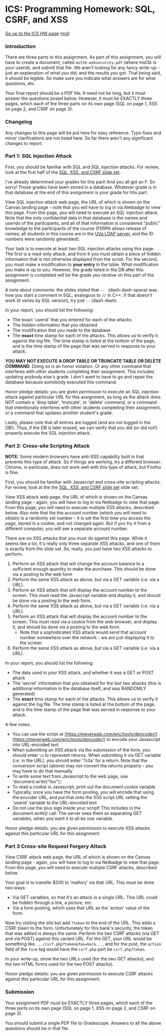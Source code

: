 ICS: Programming Homework: SQL, CSRF, and XSS
=============================================

[Go up to the ICS HW page](index.html) ([md](index.md))


### Introduction

There are three parts to this assignment.  As part of this assignment, you will have to create a document, called `mst3k-websecurity.pdf` (where mst3k is your userid), and submit that file.  We aren't looking for any fancy write-up - just an explanation of what you did, and the results you got.  That being said, it should be legible.  So make sure you indicate what answers are for what questions, etc.

Your final report should be a PDF file.  It need not be long, but it must answer the questions posed below.  However, it must be EXACTLY three pages, which each of the three parts on its own page (SQL on page 1, XSS on page 2, and CSRF on page 3).

### Changelog

Any changes to this page will be put here for easy reference.  Typo fixes and minor clarifications are not listed here.   So far there aren't any significant changes to report.


### Part 1: SQL Injection Attack

First, you should be familiar with SQL and SQL injection attacks.  For review, look at the first half of the [SQL, XSS, and CSRF slide set](../slides/sql-xss-csrf.html#/).

I've already determined your grades for this part!  And you all got an F.  So sorry!  Those grades have been stored in a database.  Whatever grade is in that database at the end of this assignment is your grade for htis part.

View SQL injection attack web page, the URL of which is shown on the Canvas landing page - note that you will have to log in via Netbadge to view this page.  From this page, you will need to execute an SQL injection attack.  Note that the only confidential data in that database is the names and userids of the participants, and all of that information is considered "public" knowledge to the participants of the course (FERPA allows release of names; all students in this course are in the [UVa LDAP server](http://www.virginia.edu/cgi-local/ldapweb?asb2t), and the ID numbers were randomly generated).

Your task is to execute at least two SQL injection attacks using this page.  The first is a read-only attack, and from it you must obtain a piece of hidden information that is not otherwise displayed from the script.  For the second, you must make a modification to **your entry** in the table.  What modification you make is up to you.  However, the grade listed in the DB after this assignment is completed will be the grade you receive on this part of the assignment.

A note about comments: the slides stated that `-- ` (dash-dash-space) was how you start a comment in SQL, analogous to `//` in C++.  If that doesn't work (it varies by SQL version), try just `--` (dash-dash).

In your report, you should list the following:

- The exact 'userid' that you entered for each of the attacks
- The hidden information that you obtained
- The modification that you made to the database
- The **exact** time stamp for each of the attacks.  This allows us to verify it against the log file.  The time stamp is listed at the bottom of the page, and is the time stamp of the page that was served in response to your attack.

__YOU MAY NOT EXECUTE A DROP TABLE OR TRUNCATE TABLE OR DELETE COMMAND__.  Doing so is an honor violation.  Or any other command that interferes with other students completing their assignment.  This includes updating anybody else's grade.  I don't want to have to go and repair the database because somebody executed this command.

Honor pledge details: you are given permission to execute an SQL injection attack against particular URL for this assignment, as long as the attack does NOT contain a 'drop table', 'truncate', or 'delete' command, or a command that intentionally interferes with other students completing their assignment, or a command that updates another student's grade.

Lastly, please note that all entries are logged (and are not logged in the DB!).  Thus, if the DB is later erased, we can verify that you did (or did not!) properly execute the SQL injection attack.

### Part 2: Cross-site Scripting Attack

**NOTE:** Some modern browsers have anti-XSS capability built in that prevents this type of attack.  So if things are working, try a different browser.  Chrome, in particular, does not work well with this type of attack, but Firefox is fine.

First, you should be familiar with Javascript and cross-site scripting attacks.  For review, look at the the [SQL, XSS, and CSRF slide set](../slides/sql-xss-csrf.html#/) slide set.

View XSS attack web page, the URL of which is shown on the Canvas landing page - again, you will have to log in via Netbadge to view that page.  From this page, you will need to execute multiple XSS attacks, described below.  Also note that the the account number (which you will need to obtain) is a randomly set number - it is set the first time you access the page, stored in a cookie, and not changed again.  But if you try it from a different computer, you will see a separate account number.

There are six XSS attacks that you must do against this page.  While it seems like a lot, it's really only three separate XSS attacks, and one of them is exactly from the slide set.  So, really, you just have two XSS attacks to perform.

1. Perform an XSS attack that will change the account balance to a sufficient enough quantity to make the purchase.  This should be done via a posting to the web form
2. Perform the same XSS attack as above, but via a GET variable (i.e. via a URL).
3. Perform an XSS attack that will display the account number to the screen.  This must read the Javascript variable and display it, and should be done via a posting to the web form.
4. Perform the same XSS attack as above, but via a GET variable (i.e. via a URL).
5. Perform an XSS attack that will display the account number to the screen.  This must read via a cookie from the web browser, and display it, and should be done via a posting to the web form.
    - Note that a sophisticated XSS attack would send that account number somewhere over the network - we are just displaying it to the screen
6. Perform the same XSS attack as above, but via a GET variable (i.e. via a URL).

In your report, you should list the following:

- The data used in your XSS attack, and whether it was a GET or POST attack
- The 'secret' information that you obtained for the last two attacks (this is additional information in the database itself, and was RANDOMLY generated)
- The **exact** time stamp for each of the attacks.  This allows us to verify it against the log file.  The time stamp is listed at the bottom of the page, and is the time stamp of the page that was served in response to your attack.

A few notes:

- You can use the script at [https://meyerweb.com/eric/tools/dencoder/](https://meyerweb.com/eric/tools/dencoder/) to encode your Javascript into URL-encoded text
- When submitting an XSS attack via the submission of the form, you should enter `\n` to represent returns.  When submitting it via  GET variable (i.e. in the URL), you should enter '%0a' for a return.  Note that the conversion script (above) may not convert the returns properly - you may have to do that manually
- To write some text from Javascript to the web page, use 'document.write("foo");'
- To read a cookie in Javascript, print out the document.cookie variable
- Typically, once you have the form posting, you will encode that using the encoder URL, and put that onto the XSS script URL setting the 'userid' variable to the URL-encoded text
- Do not use the plus sign inside your script!  This includes in the document.write() call.  The server sees them as separating GET variables, when you want it to all be one variable.

Honor pledge details: you are given permission to execute XSS attacks against this particular URL for this assignment.

### Part 3 Cross-site Request Forgery Attack

View CSRF attack web page, the URL of which is shown on the Canvas landing page - again, you will have to log in via Netbadge to view that page.  From this page, you will need to execute multiple CSRF attacks, described below.

Your goal is to transfer $200 to 'mallory' via that URL.  This must be done two ways: 

- Via GET variables, so that it's an attack in a single URL.  This URL could be hidden through a link, a picture, etc.
- Via a form posting, which uses that URL as the 'action' value of the form.

Now try visiting the site but add `?token` to the end of the URL.  This adds a CSRF token to the form.  Unfortunately for this bank's security, the token that was added is always the same.  Perform the two CSRF attacks (via GET and via POST) against this variant URL.  For the GET, your URL would be something like `.../csrf.php?token&foo=bar&...`, and for the post, the `action` field of the `form` tag would have the `csrf.php` part be `csrf.php?token`.

In your write-up, show the two URLs used (for the two GET attacks), and the two HTML forms used for the two POST attacks).

Honor pledge details: you are given permission to execute CSRF attacks against this particular URL for this assignment.

### Submission

Your assignment PDF must be EXACTLY three pages, which each of the three parts on its own page (SQL on page 1, XSS on page 2, and CSRF on page 3).

You should submit a single PDF file to Gradescope.  Answers to all the above questions should be in that file.
